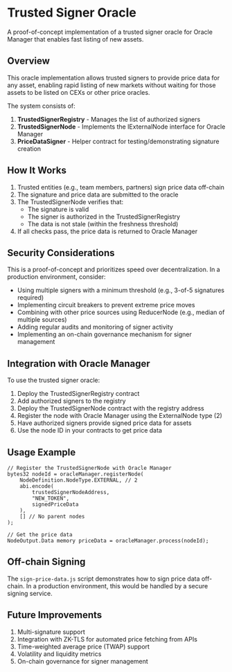 # Trusted Signer Oracle

A proof-of-concept implementation of a trusted signer oracle for Oracle Manager that enables fast listing of new assets.

## Overview

This oracle implementation allows trusted signers to provide price data for any asset, enabling rapid listing of new markets without waiting for those assets to be listed on CEXs or other price oracles.

The system consists of:

1. **TrustedSignerRegistry** - Manages the list of authorized signers
2. **TrustedSignerNode** - Implements the IExternalNode interface for Oracle Manager
3. **PriceDataSigner** - Helper contract for testing/demonstrating signature creation

## How It Works

1. Trusted entities (e.g., team members, partners) sign price data off-chain
2. The signature and price data are submitted to the oracle
3. The TrustedSignerNode verifies that:
   - The signature is valid
   - The signer is authorized in the TrustedSignerRegistry
   - The data is not stale (within the freshness threshold)
4. If all checks pass, the price data is returned to Oracle Manager

## Security Considerations

This is a proof-of-concept and prioritizes speed over decentralization. In a production environment, consider:

- Using multiple signers with a minimum threshold (e.g., 3-of-5 signatures required)
- Implementing circuit breakers to prevent extreme price moves
- Combining with other price sources using ReducerNode (e.g., median of multiple sources)
- Adding regular audits and monitoring of signer activity
- Implementing an on-chain governance mechanism for signer management

## Integration with Oracle Manager

To use the trusted signer oracle:

1. Deploy the TrustedSignerRegistry contract
2. Add authorized signers to the registry
3. Deploy the TrustedSignerNode contract with the registry address
4. Register the node with Oracle Manager using the ExternalNode type (2)
5. Have authorized signers provide signed price data for assets
6. Use the node ID in your contracts to get price data

## Usage Example

```solidity
// Register the TrustedSignerNode with Oracle Manager
bytes32 nodeId = oracleManager.registerNode(
    NodeDefinition.NodeType.EXTERNAL, // 2
    abi.encode(
        trustedSignerNodeAddress,
        "NEW_TOKEN",
        signedPriceData
    ),
    [] // No parent nodes
);

// Get the price data
NodeOutput.Data memory priceData = oracleManager.process(nodeId);
```

## Off-chain Signing

The `sign-price-data.js` script demonstrates how to sign price data off-chain. In a production environment, this would be handled by a secure signing service.

## Future Improvements

1. Multi-signature support
2. Integration with ZK-TLS for automated price fetching from APIs
3. Time-weighted average price (TWAP) support
4. Volatility and liquidity metrics
5. On-chain governance for signer management 